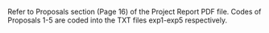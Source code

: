 Refer to Proposals section (Page 16) of the Project Report PDF file. Codes of Proposals 1-5 are coded into the TXT files exp1-exp5 respectively.
